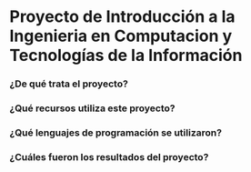 
# Proyecto de Introducción a la Ingenieria en Computacion y Tecnologías de la Información

### ¿De qué trata el proyecto?

### ¿Qué recursos utiliza este proyecto?

### ¿Qué lenguajes de programación se utilizaron?

### ¿Cuáles fueron los resultados del proyecto?
